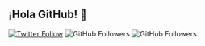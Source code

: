## ¡Hola GitHub! 👋

[![Twitter Follow](https://img.shields.io/twitter/follow/luma_net?style=social)](https://twitter.com/luma_net)
![GitHub Followers](https://img.shields.io/github/followers/lumanet?style=social)
![GitHub Followers](https://img.shields.io/github/stars/lumanet?style=social)
<!--
**Lumanet/lumanet** is a ✨ _special_ ✨ repository because its `README.md` (this file) appears on your GitHub profile.

Here are some ideas to get you started:

- 🔭 I’m currently working on ...
- 🌱 I’m currently learning ...
- 👯 I’m looking to collaborate on ...
- 🤔 I’m looking for help with ...
- 💬 Ask me about ...
- 📫 How to reach me: ...
- 😄 Pronouns: ...
- ⚡ Fun fact: ...
-->
